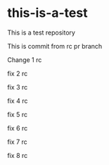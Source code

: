 # this-is-a-test
This is a test repository

This is commit from rc pr branch

Change 1 rc

fix 2 rc

fix 3 rc

fix 4 rc

fix 5 rc

fix 6 rc

fix 7 rc

fix 8 rc
